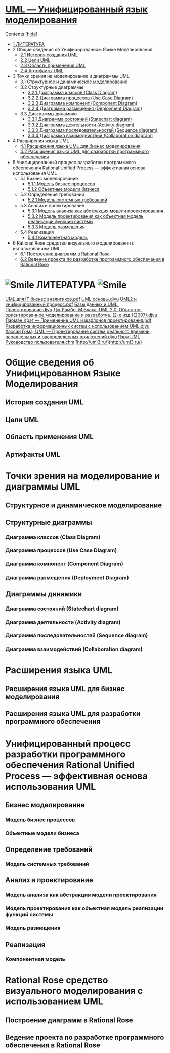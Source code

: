 # [UML — Унифицированный язык моделирования](http://iiba.ru/uml-unified-modeling-language/)

Contents [[hide](http://iiba.ru/uml-unified-modeling-language/#)]

- [1  ЛИТЕРАТУРА ](http://iiba.ru/uml-unified-modeling-language/#i)
- 2 Общие сведения об Унифицированном Языке Моделирования
  - [2.1 История создания UML](http://iiba.ru/uml-unified-modeling-language/#_UML)
  - [2.2 Цели UML](http://iiba.ru/uml-unified-modeling-language/#_UML-2)
  - [2.3 Область применения UML](http://iiba.ru/uml-unified-modeling-language/#_UML-3)
  - [2.4 Артифакты UML](http://iiba.ru/uml-unified-modeling-language/#_UML-4)
- 3 Точки зрения на моделирование и диаграммы UML
  - [3.1 Структурное и динамическое моделирование](http://iiba.ru/uml-unified-modeling-language/#i-3)
  - 3.2 Структурные диаграммы
    - [3.2.1 Диаграмма классов (Class Diagram)](http://iiba.ru/uml-unified-modeling-language/#_Class_Diagram)
    - [3.2.2 Диаграмма процессов (Use Case Diagram)](http://iiba.ru/uml-unified-modeling-language/#_Use_Case_Diagram)
    - [3.2.3 Диаграмма компонент (Component Diagram)](http://iiba.ru/uml-unified-modeling-language/#_Component_Diagram)
    - [3.2.4 Диаграмма размещения (Deployment Diagram)](http://iiba.ru/uml-unified-modeling-language/#_Deployment_Diagram)
  - 3.3 Диаграммы динамики
    - [3.3.1 Диаграмма состояний (Statechart diagram)](http://iiba.ru/uml-unified-modeling-language/#_Statechart_diagram)
    - [3.3.2 Диаграмма деятельности (Activity diagram)](http://iiba.ru/uml-unified-modeling-language/#_Activity_diagram)
    - [3.3.3 Диаграмма последовательностей (Sequence diagram)](http://iiba.ru/uml-unified-modeling-language/#_Sequence_diagram)
    - [3.3.4 Диаграмма взаимодействий (Collaboration diagram)](http://iiba.ru/uml-unified-modeling-language/#_Collaboration_diagram)
- 4 Расширения языка UML
  - [4.1 Расширения языка UML для бизнес моделирования](http://iiba.ru/uml-unified-modeling-language/#_UML-6)
  - [4.2 Расширения языка UML для разработки программного обеспечения](http://iiba.ru/uml-unified-modeling-language/#_UML-7)
- 5 Унифицированный процесс разработки программного обеспечения Rational Unified Process — эффективная основа использования UML
  - 5.1 Бизнес моделирование
    - [5.1.1 Модель бизнес процессов](http://iiba.ru/uml-unified-modeling-language/#i-7)
    - [5.1.2 Объектные модели бизнеса](http://iiba.ru/uml-unified-modeling-language/#i-8)
  - 5.2 Определение требований
    - [5.2.1 Модель системных требований](http://iiba.ru/uml-unified-modeling-language/#i-10)
  - 5.3 Анализ и проектирование
    - [5.3.1 Модель анализа как абстракция модели проектирования](http://iiba.ru/uml-unified-modeling-language/#i-12)
    - [5.3.2 Модель проектирования как объектная модель реализации функций системы](http://iiba.ru/uml-unified-modeling-language/#i-13)
    - [5.3.3 Модель размещения](http://iiba.ru/uml-unified-modeling-language/#i-14)
  - 5.4 Реализация
    - [5.4.1 Компонентная модель](http://iiba.ru/uml-unified-modeling-language/#i-16)
- 6 Rational Rose средство визуального моделирования с использованием UML
  - [6.1 Построение диаграмм в Rational Rose](http://iiba.ru/uml-unified-modeling-language/#__Rational_Rose)
  - [6.2 Ведение проекта по разработке программного обеспечения в Rational Rose](http://iiba.ru/uml-unified-modeling-language/#____Rational_Rose)

# ![Smile](http://iiba.ru/wp-content/plugins/ultimate-tinymce/addons/emotions/img/smiley-smile.gif) ЛИТЕРАТУРА ![Smile](http://iiba.ru/wp-content/plugins/ultimate-tinymce/addons/emotions/img/smiley-smile.gif)

[UML для IT бизнес аналитиков.pdf](https://docs.google.com/file/d/0BxOg0amRzk9vQnpvTHVSRjNIS2s/edit?usp=sharing)
[UML основы.djvu](https://docs.google.com/file/d/0BxOg0amRzk9vTndGUUdxVWlDT0k/edit?usp=sharing)
[UML2 и унифицированный процесс.pdf](https://docs.google.com/file/d/0BxOg0amRzk9vUGxua2J6RmhDbW8/edit?usp=sharing)
[Базы данных и UML. Проектирование.djvu](https://docs.google.com/file/d/0BxOg0amRzk9vTWZqbGMyTFVRNk0/edit?usp=sharing)
[Дж.Рамбо, М.Блаха. UML 2.0. Объектно-ориентированное моделирование и разработка. (2-е изд.)(2007).djvu](https://docs.google.com/file/d/0BxOg0amRzk9vaTcxbTRKWXBTSTQ/edit?usp=sharing)
[Ларман Крэг — Применение UML и шаблонов проектирования.pdf](https://docs.google.com/file/d/0BxOg0amRzk9vY2s2MGlUeTg4NTg/edit?usp=sharing)
[Разработка информационных систем с использованием UML.djvu](https://docs.google.com/file/d/0BxOg0amRzk9vZmZXMjBfTHZVbFU/edit?usp=sharing)
[Хассан Гома, UML — Проектирование систем реального времени, параллельных и распределенных приложений.djvu](https://docs.google.com/file/d/0BxOg0amRzk9vYXpMRmktLW1FWmM/edit?usp=sharing)
[Язык UML Руководство пользователя.chm](https://docs.google.com/file/d/0BxOg0amRzk9vYWFTOTZyNnp1Q28/edit?usp=sharing)
[http://uml3.ru/](http://uml3.ru/)

# Общие сведения об Унифицированном Языке Моделирования

## История создания UML

## Цели UML

## Область применения UML

## Артифакты UML

# Точки зрения на моделирование и диаграммы UML

## Структурное и динамическое моделирование

## Структурные диаграммы

### Диаграмма классов (Class Diagram)

### Диаграмма процессов (Use Case Diagram)

### Диаграмма компонент (Component Diagram)

### Диаграмма размещения (Deployment Diagram)

## Диаграммы динамики

### Диаграмма состояний (Statechart diagram)

### Диаграмма деятельности (Activity diagram)

### Диаграмма последовательностей (Sequence diagram)

### Диаграмма взаимодействий (Collaboration diagram)

# Расширения языка UML

## Расширения языка UML для бизнес моделирования

## Расширения языка UML для разработки программного обеспечения

# Унифицированный процесс разработки программного обеспечения Rational Unified Process — эффективная основа использования UML

## Бизнес моделирование

### Модель бизнес процессов

### Объектные модели бизнеса

## Определение требований

### Модель системных требований

## Анализ и проектирование

### Модель анализа как абстракция модели проектирования

### Модель проектирования как объектная модель реализации функций системы

### Модель размещения

## Реализация

### Компонентная модель

# Rational Rose средство визуального моделирования с использованием UML

## Построение диаграмм в Rational Rose

## Ведение проекта по разработке программного обеспечения в Rational Rose
